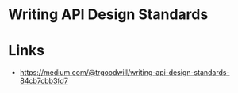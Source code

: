 # Writing API Design Standards

# Links

- https://medium.com/@trgoodwill/writing-api-design-standards-84cb7cbb3fd7

